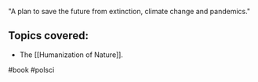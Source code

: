 "A plan to save the future from extinction, climate change and pandemics."

## Topics covered:
- The [[Humanization of Nature]].

#book #polsci

